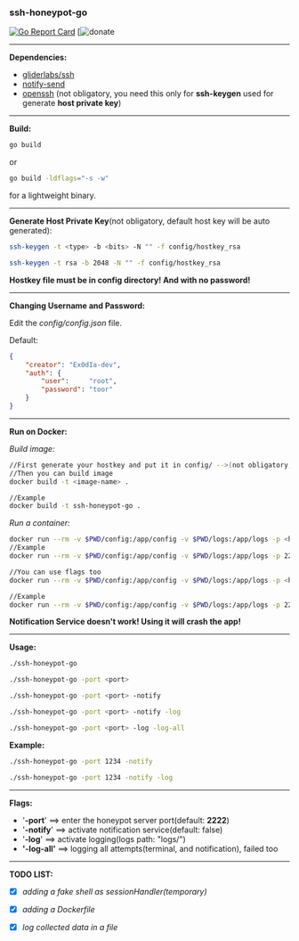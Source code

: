 ### ssh-honeypot-go

[![Go Report Card](https://goreportcard.com/badge/github.com/Ex0dIa-dev/ssh-honeypot-go)](https://goreportcard.com/report/github.com/Ex0dIa-dev/ssh-honeypot-go)
[![donate](https://www.paypal.com/donate?hosted_button_id=Z93ULXU3H2TQC)
*****

**Dependencies:**

- [gliderlabs/ssh](https://github.com/gliderlabs/ssh)
- [notify-send](https://man.cx/notify-send)
- [openssh](https://www.openssh.com/) (not obligatory, you need this only for **ssh-keygen** used for generate **host private key**)

****

**Build:**

```bash
go build
```

or 

```bash
go build -ldflags="-s -w"
```

for a lightweight binary.

****

**Generate Host Private Key**(not obligatory, default host key will be auto generated):

```bash
ssh-keygen -t <type> -b <bits> -N "" -f config/hostkey_rsa
```

```bash
ssh-keygen -t rsa -b 2048 -N "" -f config/hostkey_rsa
```

**Hostkey file must be in config directory! And with no password!**

****

**Changing Username and Password:**

Edit the *config/config.json* file.

Default:

```json
{
	"creator": "Ex0dIa-dev",
	"auth": {
		"user":     "root",
		"password": "toor"
	}
}
```

****

**Run on Docker:**

*Build image:*

```bash
//First generate your hostkey and put it in config/ -->(not obligatory,will be auto-generated)
//Then you can build image
docker build -t <image-name> .

//Example
docker build -t ssh-honeypot-go .
```

*Run a container:*

```bash
docker run --rm -v $PWD/config:/app/config -v $PWD/logs:/app/logs -p <host_port>:<honeypot_port> <image_name>
//Example
docker run --rm -v $PWD/config:/app/config -v $PWD/logs:/app/logs -p 22:2222 ssh-honeypot-go

//You can use flags too
docker run --rm -v $PWD/config:/app/config -v $PWD/logs:/app/logs -p <host_port>:<honeypot_port> <image_name> -port <honeypot_port> -log

//Example
docker run --rm -v $PWD/config:/app/config -v $PWD/logs:/app/logs -p 22:1234 ssh-honeypot-go -port 1234 -log
```

**Notification Service doesn't work! Using it will crash the app!**

****

**Usage:**

```bash
./ssh-honeypot-go
```

```bash
./ssh-honeypot-go -port <port>
```

```bash
./ssh-honeypot-go -port <port> -notify
```

```bash
./ssh-honeypot-go -port <port> -notify -log
```

```bash
./ssh-honeypot-go -port <port> -log -log-all
```

**Example:**

```bash
./ssh-honeypot-go -port 1234 -notify
```

```bash
./ssh-honeypot-go -port 1234 -notify -log
```

****

**Flags:**

- '**-port**' ==> enter the honeypot server port(default: **2222**)
- '**-notify**' ==> activate notification service(default: false)
- '**-log**' ==> activate logging(logs path: "logs/")
- **'-log-all'** ==> logging all attempts(terminal, and notification), failed too

****

**TODO LIST:**

- [x] *adding a fake shell as sessionHandler(temporary)*
- [x] *adding a Dockerfile*
- [x] *log collected data in a file*


